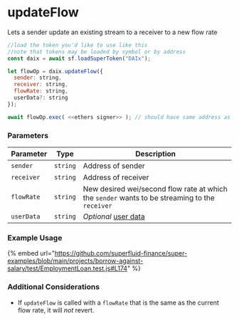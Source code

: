 # updateFlow

Lets a sender update an existing stream to a receiver to a new flow rate

```javascript
//load the token you'd like to use like this 
//note that tokens may be loaded by symbol or by address
const daix = await sf.loadSuperToken("DAIx");

let flowOp = daix.updateFlow({
  sender: string,
  receiver: string,
  flowRate: string,
  userData?: string
});

await flowOp.exec( <<ethers signer>> ); // should have same address as `sender`
```

### Parameters

| Parameter  | Type     | Description                                                                                        |
| ---------- | -------- | -------------------------------------------------------------------------------------------------- |
| `sender`   | `string` | Address of sender                                                                                  |
| `receiver` | `string` | Address of receiver                                                                                |
| `flowRate` | `string` | New desired wei/second flow rate at which the `sender` wants to be streaming to the `receiver`     |
| `userData` | `string` | _Optional_ [user data](https://docs.superfluid.finance/superfluid/developers/super-apps/user-data) |

### Example Usage

{% embed url="https://github.com/superfluid-finance/super-examples/blob/main/projects/borrow-against-salary/test/EmploymentLoan.test.js#L174" %}

### Additional Considerations

* If `updateFlow` is called with a `flowRate` that is the same as the current flow rate, it will _not_ revert.
